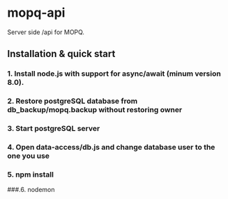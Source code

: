  # mopq-api

  Server side /api for MOPQ.

## Installation & quick start

### 1. Install node.js with support for async/await (minum version 8.0).
### 2. Restore postgreSQL database from db_backup/mopq.backup without restoring owner
### 3. Start postgreSQL server
### 4. Open data-access/db.js and change database user to the one you use
### 5. npm install
###.6. nodemon 
